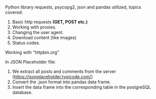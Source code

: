 Python library requests, psycopg2, json and pandas utilized, topics covered:  
1. Basic http requests <b> (GET, POST etc.) </b>
2. Working with proxies.  
3. Changing the user agent.
4. Download content (like images)  
5. Status codes.   


Working with "httpbin.org"

In JSON Placeholder file:
1. We extract all posts and comments from the server (https://jsonplaceholder.typicode.com/)    
2. Convert the .json format into pandas data frame.  
3. Insert the data frame into the corresponding table in the postgreSQL database.

